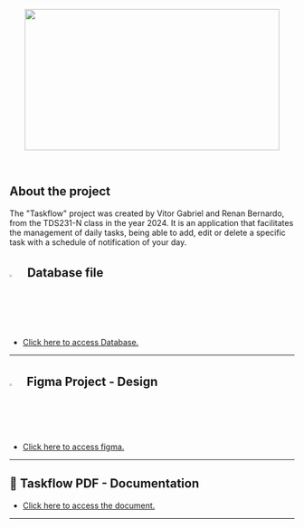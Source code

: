 
<p align="center">
  <img width="450" height="250" src="https://logos-world.net/wp-content/uploads/2022/07/Java-Logo.png">
</p>
</br>

## About the project
The "Taskflow" project was created by Vitor Gabriel and Renan Bernardo, from the TDS231-N class in the year 2024. It is an application that facilitates the management of daily tasks, being able to add, edit or delete a specific task with a schedule of notification of your day.

## <img width=2.4% src="https://skillicons.dev/icons?i=mysql" />ﾠDatabase file
- [Click here to access Database.]()

<hr>

## <img width=2.2% src="https://skillicons.dev/icons?i=figma" />ﾠFigma Project - Design
- [Click here to access figma.](https://www.figma.com/file/izhWH1Q91wVUNYBJqDgimK/Taskflow---Project?type=design&node-id=0%3A1&mode=design&t=bJYiK3LX5WQkXqzY-1)

<hr>

## 📃 Taskflow PDF - Documentation
- [Click here to access the document.](https://heyzine.com/flip-book/7df609645d.html#page/1)

<hr>
